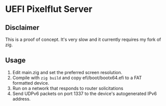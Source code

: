 # UEFI Pixelflut Server

## Disclaimer
This is a proof of concept. It's very slow and it currently requires my fork of zig.

## Usage
1. Edit main.zig and set the preferred screen resolution.
1. Compile with `zig build` and copy efi/boot/bootx64.efi to a FAT formatted device.
1. Run on a network that responds to router solicitations
1. Send UDPv6 packets on port 1337 to the device's autogenerated IPv6 address.

